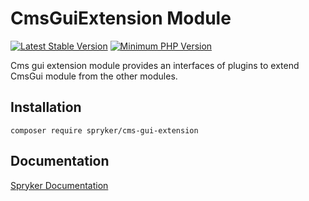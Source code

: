 # CmsGuiExtension Module
[![Latest Stable Version](https://poser.pugx.org/spryker/cms-gui-extension/v/stable.svg)](https://packagist.org/packages/spryker/cms-gui-extension)
[![Minimum PHP Version](https://img.shields.io/badge/php-%3E%3D%207.4-8892BF.svg)](https://php.net/)

Cms gui extension module provides an interfaces of plugins to extend CmsGui module from the other modules.

## Installation

```
composer require spryker/cms-gui-extension
```

## Documentation

[Spryker Documentation](https://docs.spryker.com)
